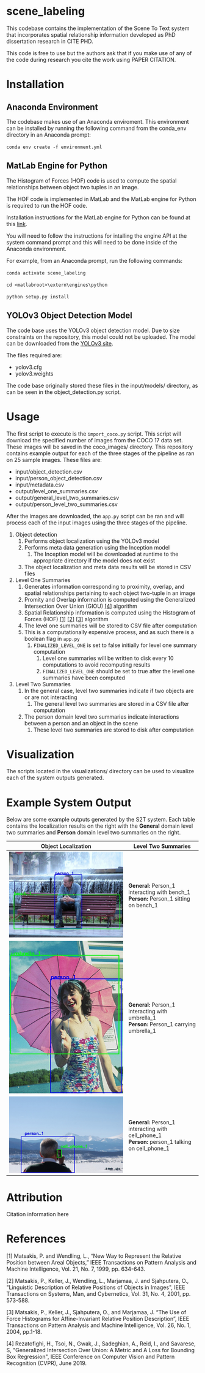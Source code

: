 # scene_labeling
This codebase contains the implementation of the Scene To Text system that incorporates spatial relationship information developed as PhD dissertation research in CITE PHD. 

This code is free to use but the authors ask that if you make use of any of the code during research you cite the work using PAPER CITATION. 

# Installation 
## Anaconda Environment
The codebase makes use of an Anaconda enviroment. This environment can be installed by running the following command from the conda_env directory in an Anaconda prompt: 

`conda env create -f environment.yml` 

## MatLab Engine for Python
The Histogram of Forces (HOF) code is used to compute the spatial relationships between object two tuples in an image. 

The HOF code is implemented in MatLab and the MatLab engine for Python is required to run the HOF code. 

Installation instructions for the MatLab engine for Python can be found at this [link](https://www.mathworks.com/help/matlab/matlab_external/install-the-matlab-engine-for-python.html).  

You will need to follow the instructions for intalling the engine API at the system command prompt and this will need to be done inside of the Anaconda environment. 

For example, from an Anaconda prompt, run the following commands: 

`conda activate scene_labeling`

`cd <matlabroot>\extern\engines\python`

`python setup.py install`
## YOLOv3 Object Detection Model 
The code base uses the YOLOv3 object detection model. Due to size constraints on the repository, this model could not be uploaded. The model can be downloaded from the [YOLOv3 site](https://pjreddie.com/darknet/yolo/). 

The files required are: 
- yolov3.cfg
- yolov3.weights

The code base originally stored these files in the input/models/ directory, as can be seen in the object_detection.py script. 

# Usage 
The first script to execute is the `import_coco.py` script. This script will download the specified number of images
from the COCO 17 data set. These images will be saved in the coco_images/ directory. This repository contains example 
output for each of the three stages of the pipeline as ran on 25 sample images. These files are: 

- input/object_detection.csv
- input/person_object_detection.csv
- input/metadata.csv
- output/level_one_summaries.csv
- output/general_level_two_summaries.csv
- output/person_level_two_summaries.csv

After the images are downloaded, the `app.py` script can be ran and will process each of the input images using the 
three stages of the pipeline. 

1. Object detection
   1. Performs object localization using the YOLOv3 model 
   2. Performs meta data generation using the Inception model 
      1. The Inception model will be downloaded at runtime to the appropriate directory if the model does not exist
   3. The object localization and meta data results will be stored in CSV files
2. Level One Summaries
   1. Generates information corresponding to proximity, overlap, and spatial relationships pertaining to each object two-tuple in an image
   2. Promity and Overlap information is computed using the Generalized Intersection Over Union (GIOU) [[4]](#4) algorithm
   3. Spatial Relationship information is computed using the Histogram of Forces (HOF) [[1]](#1) [[2]](#2) [[3]](#3) algorithm
   4. The level one summaries will be stored to CSV file after computation 
   5. This is a computationally expensive process, and as such there is a boolean flag in `app.py`
      1. `FINALIZED_LEVEL_ONE` is set to false initially for level one summary computation 
         1. Level one summaries will be written to disk every 10 computations to avoid recomputing results
         2. `FINALIZED_LEVEL_ONE` should be set to true after the level one summaries have been computed
3. Level Two Summaries
   1. In the general case, level two summaries indicate if two objects are or are not interacting 
      1. The general level two summaries are stored in a CSV file after computation
   2. The person domain level two summaries indicate interactions between a person and an object in the scene
      1. These level two summaries are stored to disk after computation

# Visualization 
The scripts located in the visualizations/ directory can be used to visualize each of the system outputs generated.

# Example System Output 
Below are some example outputs generated by the S2T system. Each table contains the localization results on the right 
with the **General** domain level two summaries and **Person** domain level two summaries on the right. 

| Object Localization | Level Two Summaries | 
| ------------------- | ------------------- | 
| ![](./bench.jpg)    | **General:** Person_1 interacting with bench_1 <br /> **Person:** Person_1 sitting on bench_1 | 
| ![](./umbrella.jpg) | **General:** Person_1 interacting with umbrella_1 <br /> **Person:** Person_1 carrying umbrella_1 | 
| ![](./cell_phone.jpg)| **General:** Person_1 interacting with cell_phone_1 <br /> **Person:** person_1 talking on cell_phone_1 | 

# Attribution
Citation information here 

# References 
<a id="1">[1]</a>
Matsakis, P. and Wendling, L., “New Way to Represent the Relative Position between Areal Objects,” IEEE Transactions on Pattern Analysis and Machine Intelligence, Vol. 21, No. 7, 1999, pp. 634-643.

<a id="2">[2]</a>
Matsakis, P., Keller, J., Wendling, L., Marjamaa, J. and Sjahputera, O., "Linguistic Description of Relative Positions of Objects in Images", IEEE Transactions on Systems, Man, and Cybernetics, Vol. 31, No. 4, 2001, pp. 573-588.

<a id="3">[3]</a>
Matsakis, P., Keller, J., Sjahputera, O., and Marjamaa, J. “The Use of Force Histograms for Affine-Invariant Relative Position Description”, IEEE Transactions on Pattern Analysis and Machine Intelligence, Vol. 26, No. 1, 2004, pp.1-18.

<a id="4">[4]</a>
Rezatofighi, H., Tsoi, N., Gwak, J., Sadeghian, A., Reid, I., and Savarese, S, "Generalized Intersection Over Union: A Metric and A Loss for Bounding Box Regression", IEEE Conference on Computer Vision and Pattern Recognition (CVPR), June 2019.
